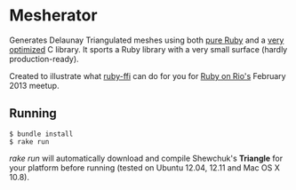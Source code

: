 # Mesherator

Generates Delaunay Triangulated meshes using both [pure Ruby][1] and a [very optimized][2] C library. It sports a Ruby library with a very small surface (hardly production-ready).

Created to illustrate what [ruby-ffi][3] can do for you for [Ruby on Rio's][4] February 2013 meetup.

## Running

    $ bundle install
    $ rake run

_rake run_ will automatically download and compile Shewchuk's **Triangle** for your platform before running (tested on Ubuntu 12.04, 12.11 and Mac OS X 10.8).

[1]: https://github.com/ybits/ruby-delaunay-triangulation
[2]: http://www.cs.cmu.edu/~quake/triangle.html
[3]: https://github.com/ffi/ffi
[4]: https://github.com/rubyonrio
